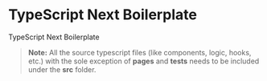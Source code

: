 # TypeScript Next Boilerplate

TypeScript Next Boilerplate

> **Note:** All the source typescript files (like components, logic, hooks, etc.) with the sole exception of **pages** and **tests** needs to be included under the **src** folder.